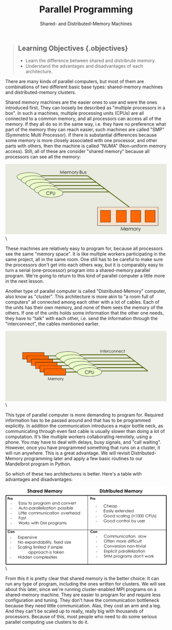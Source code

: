 ﻿---
layout: page
title: Parallel Programming
subtitle: Shared- and Distributed-Memory Machines
minutes: 20
---
> ## Learning Objectives {.objectives}
>
> *   Learn the difference between shared and distribrute memory.
> *   Understand the advantages and disadvantages of each architecture.

There are many kinds of parallel computers, but most of them are combinations of two different basic base types: shared-memory machines and distributed-memory clusters. 

Shared memory machines are the easier ones to use and were the ones introduced first. They can loosely be described as "multiple processors in a box". In such a machines, multiple processing units (CPUs) are all connected to a common memory, and all processors can access all of the memory. If they all do so in the same way, i.e. they have no preference what part of the memory they can reach easier, such machines are called "SMP" (Symmetric Multi Processor). If there is substantial differences because some memory is more closely associated with one processor, and other parts with others, then the machine is called "NUMA" (Non-uniform memory access). Still, all of these are consider "shared memory" because all processors can see all the memory:

![Shared Memory Parallel Computer](fig/Shared_Memory.png)\

These machines are relatively easy to program for, because all processors see the same "memory space". It is like multiple workers participating in the same project, all in the same room. One still has to be careful to make sure the processors don't get into each others way, but it is comparably easy to turn a serial (one-processor) program into a shared-memory parallel program. We're going to return to this kind of parallel computer a little more in the next lesson.

Another type of parallel computer is called "Distributed-Memory" computer, also know as "cluster". This architecture is more akin to "a room full of computers" all connected among each other with a lot of cables. Each of the units has their own memory, and none of them sees the memory of the others. If one of the units holds some information that the other one needs, they have to "talk" with each other, i.e. send the information through the "interconnect", the cables mentioned earlier.

![Distributed Memory Cluster](fig/Distributed_Memory.png)\

This type of parallel computer is more demanding to program for. Required information has to be passed around and that has to be programmed explicitly. In addition the communication introduces a major bottle neck, as communicating through even fast cable is usually slower than doing a lot of computation. It's like multiple workers collaborating remotely, using a phone. You may have to deal with delays, busy signals, and "call waiting". However, once you have programmed something that runs on a cluster, it will run anywhere. This is a great advantage. We will revisit Distributed-Memory programming later and apply a few basic routines to our Mandelbrot program in Python.

So which of these two architectures is better. Here's a table with advantages and disadvantages:

![Pros and Cons of SM and DM](fig/ProsCons.png)\

From this it is pretty clear that shared memory is the better choice:  It can run any type of program, including the ones written for clusters. We will see about this later, since we're running cluster-enabled MPI programs on a shared-memory machine. They are easier to program for and require less configuration and tuning. They don't have the communication bottleneck because they need little communication. Alas, they cost an arm and a leg. And they can't be scaled up to really, really big with thousands of processors. Because of this, most people who need to do some serious parallel computing use clusters to do it.

